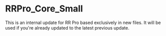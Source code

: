 # RRPro_Core_Small
This is an internal update for RR Pro based exclusively in new files. It will be used if you're already updated to the latest previous update.
